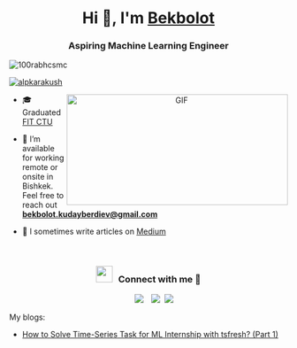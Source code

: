 <h1 align="center">Hi 👋, I'm <a href="https://alpkarakush.github.io/about" target="blank">
Bekbolot</a></h1>
<h3 align="center">Aspiring Machine Learning Engineer</h3>
<p align="left"> <img src="https://komarev.com/ghpvc/?username=alpkarakush&label=Profile%20views&color=0e75b6&style=flat" alt="100rabhcsmc" /> </p>

<p align="left"> <a href="https://twitter.com/alpkarakush" target="blank"><img src="https://img.shields.io/twitter/follow/alpkarakush?logo=twitter&style=for-the-badge" alt="alpkarakush" /></a> </p>

<a target="_blank" align="center">
  <img align="right" top="500" height="200px" width="400px" alt="GIF" src="https://i.imgflip.com/6rrfnn.gif">
</a>

- 🎓 Graduated <a href="https://fit.cvut.cz/en" target="blank">FIT CTU</a>

- 🤝 I’m available for working remote or onsite in Bishkek. Feel free to reach out **bekbolot.kudayberdiev@gmail.com**

- 📝 I sometimes write articles on [Medium](https://medium.com/@bekbolot)

<br/>
<h3 align="center" > <img src="https://media.giphy.com/media/iY8CRBdQXODJSCERIr/giphy.gif" width="30" height="30" style="margin-right: 10px;">Connect with me 🤝 </h3>

<p align="center">

 <div align="center"  class="icons-social" style="margin-left: 10px;">
        <a style="margin-left: 10px;"  target="_blank" href="https://www.linkedin.com/in/bekbolot/">
			<img src="https://img.icons8.com/doodle/40/000000/linkedin--v2.png"></a>
        <a style="margin-left: 10px;" target="_blank" href="https://github.com/alpkarakush">
		<img src="https://img.icons8.com/doodle/40/000000/github--v1.png"></a>
		<a style="margin-left: 5px;" target="_blank" href="https://alpkarakush.github.io/cv">
					<img src="https://img.icons8.com/plasticine/0.5x/resume.png" ></a>
      </div>

My blogs:

- <a href="https://bit.ly/3wKgW3A">How to Solve Time-Series Task for ML Internship with tsfresh? (Part 1)</a>

</p>
